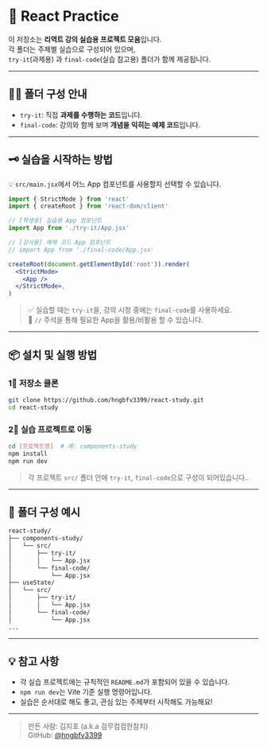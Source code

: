 # 📘 React Practice

이 저장소는 **리역트 강의 실습용 프로젝트 모음**입니다.  
각 폴더는 주제별 실습으로 구성되어 있으며,  
`try-it`(과제용) 과 `final-code`(실습 참고용) 폴더가 함께 제공됩니다.

---

## 🧑‍💻 폴더 구성 안내

- `try-it`: 직접 **과제를 수행하는 코드**입니다.  
- `final-code`: 강의와 함께 보며 **개념을 익히는 예제 코드**입니다.

---

## 🗝 실습을 시작하는 방법

💡 `src/main.jsx`에서 어느 App 컴포넌트를 사용할지 선택할 수 있습니다.

```jsx
import { StrictMode } from 'react'
import { createRoot } from 'react-dom/client'

// [학생용] 실습용 App 컴포넌트
import App from './try-it/App.jsx'

// [강사용] 예제 코드 App 컴포넌트
// import App from './final-code/App.jsx'

createRoot(document.getElementById('root')).render(
  <StrictMode>
    <App />
  </StrictMode>,
)
```

> ✅ 실습할 때는 `try-it`을, 강의 시청 중에는 `final-code`를 사용하세요.  
> 📌 `//` 주석을 통해 필요한 App을 활용/비활용 할 수 있습니다.

---

## 📦 설치 및 실행 방법

### 1⃣ 저장소 클론

```bash
git clone https://github.com/hngbfv3399/react-study.git
cd react-study
```

### 2⃣ 실습 프로젝트로 이동

```bash
cd [프로젝트명]  # 예: components-study
npm install
npm run dev
```

> 각 프로젝트 `src/` 폴더 안에 `try-it`, `final-code`으로 구성이 되어있습니다..

---

## 📁 폴더 구성 예시

```bash
react-study/
├── components-study/
│   └── src/
│       ├── try-it/
│       │   └── App.jsx
│       └── final-code/
│           └── App.jsx
├── useState/
│   └── src/
│       ├── try-it/
│       │   └── App.jsx
│       └── final-code/
│           └── App.jsx
...
```

---

## 💡 참고 사항

- 각 실습 프로젝트에는 규칙적인 `README.md`가 포함되어 있을 수 있습니다.
- `npm run dev`는 Vite 기준 실행 명령어입니다.
- 실습은 순서대로 해도 좋고, 관심 있는 주제부터 시작해도 가능해요!

---

> 만든 사람: 김지호 (a.k.a 검무컴컴한참치)  
> GitHub: [@hngbfv3399](https://github.com/hngbfv3399)

